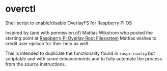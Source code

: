 # overctl

Shell script to enable/disable OverlayFS for Raspberry Pi OS

Inspired by (and with permission of) Mattias Wikstrom who posted the starting point at [Raspberry Pi Overlay Root Filesystem](https://yagrebu.net/unix/rpi-overlay.md) Mattias wishes to credit user ejolson for their help as well.

This is intended to duplicate the functionality found in `raspi-config` but scriptable and with some enhancements and to fully automate the process from the source instructions.
